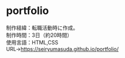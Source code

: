# portfolio  
制作経緯：転職活動時に作成。  
制作時間：3日（約20時間）  
使用言語：HTML,CSS  
URL→https://seiryumasuda.github.io/portfolio/

